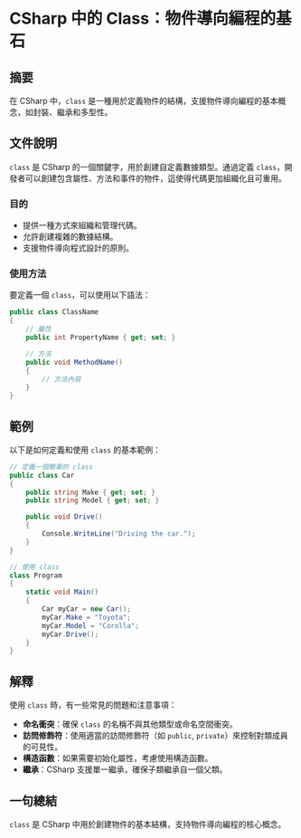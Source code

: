 <!--
Meta Description: # CSharp 中的 Class：物件導向編程的基石 ## 摘要 在 CSharp 中，`class` 是一種用於定義物件的結構，支援物件導向編程的基本概念，如封裝、繼承和多型性。 ## 文件說明 `class` 是 CSharp 的一個關鍵字，用於創建自定義數據類型。通過定義 `class`，開...
Meta Keywords: class, public, csharp, car, mycar
-->

# CSharp 中的 Class：物件導向編程的基石

## 摘要
在 CSharp 中，`class` 是一種用於定義物件的結構，支援物件導向編程的基本概念，如封裝、繼承和多型性。

## 文件說明
`class` 是 CSharp 的一個關鍵字，用於創建自定義數據類型。通過定義 `class`，開發者可以創建包含屬性、方法和事件的物件，這使得代碼更加組織化且可重用。

### 目的
- 提供一種方式來組織和管理代碼。
- 允許創建複雜的數據結構。
- 支援物件導向程式設計的原則。

### 使用方法
要定義一個 `class`，可以使用以下語法：

```csharp
public class ClassName
{
    // 屬性
    public int PropertyName { get; set; }

    // 方法
    public void MethodName()
    {
        // 方法內容
    }
}
```

## 範例
以下是如何定義和使用 `class` 的基本範例：

```csharp
// 定義一個簡單的 class
public class Car
{
    public string Make { get; set; }
    public string Model { get; set; }

    public void Drive()
    {
        Console.WriteLine("Driving the car.");
    }
}

// 使用 class
class Program
{
    static void Main()
    {
        Car myCar = new Car();
        myCar.Make = "Toyota";
        myCar.Model = "Corolla";
        myCar.Drive();
    }
}
```

## 解釋
使用 `class` 時，有一些常見的問題和注意事項：

- **命名衝突**：確保 `class` 的名稱不與其他類型或命名空間衝突。
- **訪問修飾符**：使用適當的訪問修飾符（如 `public`, `private`）來控制對類成員的可見性。
- **構造函數**：如果需要初始化屬性，考慮使用構造函數。
- **繼承**：CSharp 支援單一繼承，確保子類繼承自一個父類。

## 一句總結
`class` 是 CSharp 中用於創建物件的基本結構，支持物件導向編程的核心概念。